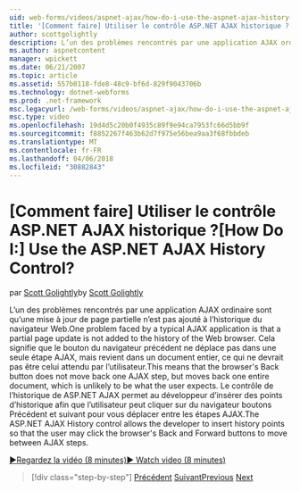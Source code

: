 ```yaml
---
uid: web-forms/videos/aspnet-ajax/how-do-i-use-the-aspnet-ajax-history-control
title: '[Comment faire] Utiliser le contrôle ASP.NET AJAX historique ? | Microsoft Docs'
author: scottgolightly
description: L’un des problèmes rencontrés par une application AJAX ordinaire sont qu’une mise à jour de page partielle n’est pas ajouté à l’historique du navigateur Web. Cela signifie que b du navigateur...
ms.author: aspnetcontent
manager: wpickett
ms.date: 06/21/2007
ms.topic: article
ms.assetid: 557b0118-fde8-48c9-bf6d-829f9043706b
ms.technology: dotnet-webforms
ms.prod: .net-framework
msc.legacyurl: /web-forms/videos/aspnet-ajax/how-do-i-use-the-aspnet-ajax-history-control
msc.type: video
ms.openlocfilehash: 19d4d5c20b0f4935c89f9e94ca7953fc66d5bb9f
ms.sourcegitcommit: f8852267f463b62d7f975e56bea9aa3f68fbbdeb
ms.translationtype: MT
ms.contentlocale: fr-FR
ms.lasthandoff: 04/06/2018
ms.locfileid: "30882843"
---
```

<a name="how-do-i-use-the-aspnet-ajax-history-control"></a><span data-ttu-id="63dc2-105">[Comment faire] Utiliser le contrôle ASP.NET AJAX historique ?</span><span class="sxs-lookup"><span data-stu-id="63dc2-105">[How Do I:] Use the ASP.NET AJAX History Control?</span></span>
====================
<span data-ttu-id="63dc2-106">par [Scott Golightly](https://github.com/scottgolightly)</span><span class="sxs-lookup"><span data-stu-id="63dc2-106">by [Scott Golightly](https://github.com/scottgolightly)</span></span>

<span data-ttu-id="63dc2-107">L’un des problèmes rencontrés par une application AJAX ordinaire sont qu’une mise à jour de page partielle n’est pas ajouté à l’historique du navigateur Web.</span><span class="sxs-lookup"><span data-stu-id="63dc2-107">One problem faced by a typical AJAX application is that a partial page update is not added to the history of the Web browser.</span></span> <span data-ttu-id="63dc2-108">Cela signifie que le bouton du navigateur précédent ne déplace pas dans une seule étape AJAX, mais revient dans un document entier, ce qui ne devrait pas être celui attendu par l’utilisateur.</span><span class="sxs-lookup"><span data-stu-id="63dc2-108">This means that the browser's Back button does not move back one AJAX step, but moves back one entire document, which is unlikely to be what the user expects.</span></span> <span data-ttu-id="63dc2-109">Le contrôle de l’historique de ASP.NET AJAX permet au développeur d’insérer des points d’historique afin que l’utilisateur peut cliquer sur du navigateur boutons Précédent et suivant pour vous déplacer entre les étapes AJAX.</span><span class="sxs-lookup"><span data-stu-id="63dc2-109">The ASP.NET AJAX History control allows the developer to insert history points so that the user may click the browser's Back and Forward buttons to move between AJAX steps.</span></span>

[<span data-ttu-id="63dc2-110">&#9654;Regardez la vidéo (8 minutes)</span><span class="sxs-lookup"><span data-stu-id="63dc2-110">&#9654; Watch video (8 minutes)</span></span>](https://channel9.msdn.com/Blogs/ASP-NET-Site-Videos/how-do-i-use-the-aspnet-ajax-history-control)

> [!div class="step-by-step"]
> <span data-ttu-id="63dc2-111">[Précédent](how-do-i-use-the-aspnet-ajax-updateprogress-control.md)
> [Suivant](how-do-i-implement-the-ajax-after-processing-pattern.md)</span><span class="sxs-lookup"><span data-stu-id="63dc2-111">[Previous](how-do-i-use-the-aspnet-ajax-updateprogress-control.md)
[Next](how-do-i-implement-the-ajax-after-processing-pattern.md)</span></span>
